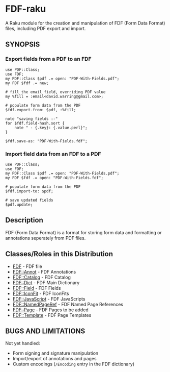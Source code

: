 FDF-raku
========

A Raku module for the creation and manipulation of FDF (Form Data Format)
files, including PDF export and import.

SYNOPSIS
--------

### Export fields from a PDF to an FDF
```
use PDF::Class;
use FDF;
my PDF::Class $pdf .= open: "PDF-With-Fields.pdf";
my FDF $fdf .= new;

# fill the email field, overriding PDF value
my %fill = :email<david.warring@gmail.com>;

# populate form data from the PDF
$fdf.export-from: $pdf, :%fill;

note "saving fields :-"
for $fdf.field-hash.sort {
    note " - {.key}: {.value.perl}";
}

$fdf.save-as: "PDF-With-Fields.fdf";
```


### Import field data from an FDF to a PDF
```
use PDF::Class;
use FDF;
my PDF::Class $pdf .= open: "PDF-With-Fields.pdf";
my FDF $fdf .= open: "PDF-With-Fields.fdf";

# populate form data from the PDF
$fdf.import-to: $pdf;

# save updated fields
$pdf.update;

```

Description
----------
FDF (Form Data Format) is a format for storing form data and formatting or
annotations seperately from PDF files.


Classes/Roles in this Distribution
-------

- [FDF](https://pdf-raku.github.io/FDF-raku/FDF) - FDF file
- [FDF::Annot](https://pdf-raku.github.io/FDF-raku/FDF/Annot) - FDF Annotations
- [FDF::Catalog](https://pdf-raku.github.io/FDF-raku/FDF/Catalog) - FDF Catalog
- [FDF::Dict](https://pdf-raku.github.io/FDF-raku/FDF/Dict) - FDF Main Dictionary
- [FDF::Field](https://pdf-raku.github.io/FDF-raku/FDF/Field) - FDF Fields
- [FDF::IconFit](https://pdf-raku.github.io/FDF-raku/FDF/IconFit) - FDF IconFits
- [FDF::JavaScript](https://pdf-raku.github.io/FDF-raku/FDF/JavaScript) - FDF JavaScripts
- [FDF::NamedPageRef](https://pdf-raku.github.io/FDF-raku/FDF/NamedPageRef) - FDF Named Page References
- [FDF::Page](https://pdf-raku.github.io/FDF-raku/FDF/Page) - FDF Pages to be added
- [FDF::Template](https://pdf-raku.github.io/FDF-raku/FDF/Template) - FDF Page Templates



BUGS AND LIMITATIONS
----
Not yet handled:

- Form signing and signature manipulation
- Import/export of annotations and pages
- Custom encodings (`/Encoding` entry in the FDF dictionary)
